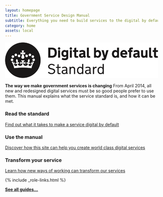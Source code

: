 ```yaml
---
layout: homepage
title: Government Service Design Manual
subtitle: Everything you need to build services to the digital by default service standard
category: home
assets: local
---
```


<div class="dbd-promo">
  <a class="logo" href="digital-by-default"><img src="assets/images/DbD-kitemark.png" alt="Read the digital by default standard" /></a>
  
  <p><strong>The way we make government services is changing</strong>
  From April 2014, all new and redesigned digital services must be so good people prefer to use them. This manual explains what the service standard is, and how it can be met.</p>
</div>

<div class="secondary-promos">
  <div>
    <h3>Read the standard</h3>
    <p><a href="/service-manual/digital-by-default">Find out what it takes to make a service digital by default</a></p>
  </div>
  <div>
    <h3>Use the manual</h3>
    <p><a href="/service-manual/about">Discover how this site can help you create world class digital services</a></p>
  </div>
  <div>
    <h3>Transform your service</h3>
    <p><a href="/service-manual/phases">Learn how new ways of working can transform our services</a></p>
  </div>
</div>

{% include _role-links.html %}

<p><a href="all-guides"><strong>See all guides...</strong></a>
